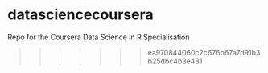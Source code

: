 # datasciencecoursera
Repo for the Coursera Data Science in R Specialisation
>>>>>>> ea970844060c2c676b67a7d91b3b25dbc4b3e481
